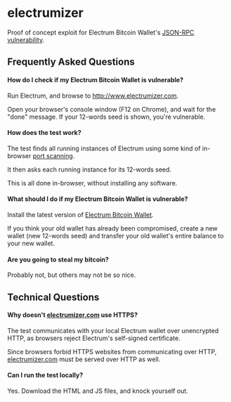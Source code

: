 # electrumizer
Proof of concept exploit for Electrum Bitcoin Wallet's [JSON-RPC vulnerability](https://github.com/spesmilo/electrum-docs/blob/master/cve.rst).

## Frequently Asked Questions

#### How do I check if my Electrum Bitcoin Wallet is vulnerable?

Run Electrum, and browse to http://www.electrumizer.com.

Open your browser's console window (F12 on Chrome), and wait for the "done" message. If your 12-words seed is shown, you're vulnerable.

#### How does the test work?

The test finds all running instances of Electrum using some kind of in-browser [port scanning](https://en.wikipedia.org/wiki/Port_scanner).

It then asks each running instance for its 12-words seed.

This is all done in-browser, without installing any software.

#### What should I do if my Electrum Bitcoin Wallet is vulnerable?

Install the latest version of [Electrum Bitcoin Wallet](https://electrum.org/#download).

If you think your old wallet has already been compromised, create a new wallet (new 12-words seed) and transfer your old wallet's entire balance to your new wallet.

#### Are you going to steal my bitcoin?

Probably not, but others may not be so nice.

## Technical Questions

#### Why doesn't [electrumizer.com](http://www.electrumizer.com) use HTTPS?

The test communicates with your local Electrum wallet over unencrypted HTTP, as browsers reject Electrum's self-signed certificate.

Since browsers forbid HTTPS websites from communicating over HTTP, [electrumizer.com](http://www.electrumizer.com) must be served over HTTP as well.

#### Can I run the test locally?

Yes. Download the HTML and JS files, and knock yourself out.
